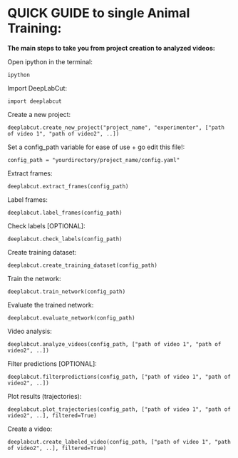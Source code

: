 # QUICK GUIDE to single Animal Training:
**The main steps to take you from project creation to analyzed videos:**

Open ipython in the terminal:
```
ipython
```

Import DeepLabCut:
```
import deeplabcut
```

Create a new project:
```
deeplabcut.create_new_project("project_name", "experimenter", ["path of video 1", "path of video2", ..])
```
    
Set a config_path variable for ease of use + go edit this file!:
```
config_path = "yourdirectory/project_name/config.yaml"
```
        
Extract frames:
```
deeplabcut.extract_frames(config_path)
```

Label frames:
``` 
deeplabcut.label_frames(config_path)
```
  
Check labels [OPTIONAL]:
```
deeplabcut.check_labels(config_path)
```
   
Create training dataset:
```
deeplabcut.create_training_dataset(config_path)
```
 
Train the network:
```
deeplabcut.train_network(config_path)
```

Evaluate the trained network:
```
deeplabcut.evaluate_network(config_path)
```

 Video analysis:
```
deeplabcut.analyze_videos(config_path, ["path of video 1", "path of video2", ..])
```

Filter predictions [OPTIONAL]:
```
deeplabcut.filterpredictions(config_path, ["path of video 1", "path of video2", ..])
```

Plot results (trajectories):
```
deeplabcut.plot_trajectories(config_path, ["path of video 1", "path of video2", ..], filtered=True)
```

Create a video:
```
deeplabcut.create_labeled_video(config_path, ["path of video 1", "path of video2", ..], filtered=True)
```
